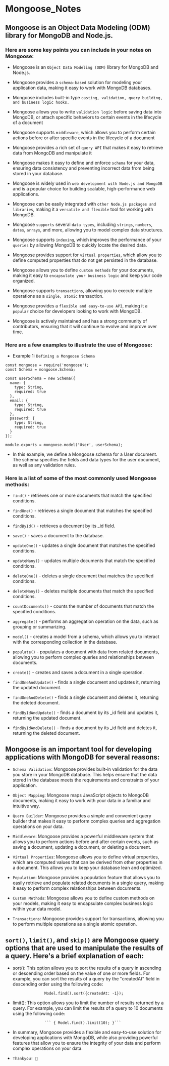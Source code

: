 # Mongoose_Notes
## Mongoose is an Object Data Modeling (ODM) library for MongoDB and Node.js.

### Here are some key points you can include in your notes on Mongoose:

- Mongoose is an ```Object Data Modeling (ODM)``` library for MongoDB and Node.js.

- Mongoose provides a ```schema-based``` solution for modeling your application data, making it easy to work with MongoDB databases.

- Mongoose includes built-in type ```casting, validation, query building, and business logic hooks.```

- Mongoose allows you to write ```validation logic``` before saving data into MongoDB, or attach specific behaviors to certain events in the lifecycle of a document

- Mongoose supports ```middleware```, which allows you to perform certain actions before or after specific events in the lifecycle of a document

- Mongoose provides a rich set of ```query API``` that makes it easy to retrieve data from MongoDB and manipulate it

- Mongoose makes it easy to define and enforce ```schema``` for your data, ensuring data consistency and preventing incorrect data from being stored in your database.

- Mongoose is widely used in ```web development with Node.js and MongoDB``` and is a popular choice for building scalable, high-performance web applications.

- Mongoose can be easily integrated with ```other Node.js packages and libraries```, making it a ```versatile and flexible``` tool for working with MongoDB.

- Mongoose ```supports``` several ```data types```, including ```strings```, ```numbers```, ```dates```, ```arrays```, and more, allowing you to model complex data structures.

- Mongoose supports ```indexing```, which improves the performance of your ```queries``` by allowing MongoDB to quickly locate the desired data.

- Mongoose provides support for ```virtual properties```, which allow you to define computed properties that do not get persisted in the database.

- Mongoose allows you to define ```custom methods``` for your documents, making it easy to ```encapsulate your business logic``` and keep your code organized.

- Mongoose supports ```transactions```, allowing you to execute multiple operations as a ```single, atomic``` transaction.

- Mongoose provides a ```flexible and easy-to-use API```, making it a ```popular``` choice for developers looking to work with MongoDB.

- Mongoose is actively maintained and has a strong community of contributors, ensuring that it will continue to evolve and improve over time.

### Here are a few examples to illustrate the use of Mongoose:

- Example 1: ```Defining a Mongoose Schema```
```
const mongoose = require('mongoose');
const Schema = mongoose.Schema;

const userSchema = new Schema({
  name: {
    type: String,
    required: true
  },
  email: {
    type: String,
    required: true
  },
  password: {
    type: String,
    required: true
  }
});

module.exports = mongoose.model('User', userSchema);
```

- In this example, we define a Mongoose schema for a User document. The schema specifies the fields and data types for the user document, as well as any validation rules.


### Here is a list of some of the most commonly used Mongoose methods:

- ```find()``` - retrieves one or more documents that match the specified conditions.

- ```findOne()``` - retrieves a single document that matches the specified conditions.

- ```findById()``` - retrieves a document by its _id field.

- ```save()``` - saves a document to the database.

- ```updateOne()``` - updates a single document that matches the specified conditions.

- ```updateMany()``` - updates multiple documents that match the specified conditions.

- ```deleteOne()``` - deletes a single document that matches the specified conditions.

- ```deleteMany()``` - deletes multiple documents that match the specified conditions.

- ```countDocuments()``` - counts the number of documents that match the specified conditions.

- ```aggregate()``` - performs an aggregation operation on the data, such as grouping or summarizing.

- ```model()``` - creates a model from a schema, which allows you to interact with the corresponding collection in the database.

- ```populate()``` - populates a document with data from related documents, allowing you to perform complex queries and relationships between documents.

- ```create()``` - creates and saves a document in a single operation.

- ```findOneAndUpdate()``` - finds a single document and updates it, returning the updated document.

- ```findOneAndDelete()``` - finds a single document and deletes it, returning the deleted document.

- ```findByIdAndUpdate()``` - finds a document by its _id field and updates it, returning the updated document.

- ```findByIdAndDelete()``` - finds a document by its _id field and deletes it, returning the deleted document.

## Mongoose is an important tool for developing applications with MongoDB for several reasons:

- ```Schema Validation```: Mongoose provides built-in validation for the data you store in your MongoDB database. This helps ensure that the data stored in the database meets the requirements and constraints of your application.

- ```Object Mapping```: Mongoose maps JavaScript objects to MongoDB documents, making it easy to work with your data in a familiar and intuitive way.

- ```Query Builder```: Mongoose provides a simple and convenient query builder that makes it easy to perform complex queries and aggregation operations on your data.

- ```Middleware```: Mongoose provides a powerful middleware system that allows you to perform actions before and after certain events, such as saving a document, updating a document, or deleting a document.

- ```Virtual Properties```: Mongoose allows you to define virtual properties, which are computed values that can be derived from other properties in a document. This allows you to keep your database lean and optimized.

- ```Population```: Mongoose provides a population feature that allows you to easily retrieve and populate related documents in a single query, making it easy to perform complex relationships between documents.

- ```Custom Methods```: Mongoose allows you to define custom methods on your models, making it easy to encapsulate complex business logic within your data model.

- ```Transactions```: Mongoose provides support for transactions, allowing you to perform multiple operations as a single atomic operation.



## ```sort()```, ```limit()```, and ```skip()``` are Mongoose query options that are used to manipulate the results of a query. Here's a brief explanation of each:

- sort(): This option allows you to sort the results of a query in ascending or descending order based on the value of one or more fields. For example, you can sort the results of a query by the "createdAt" field in descending order using the following code:

                    Model.find().sort({createdAt: -1});
- limit(): This option allows you to limit the number of results returned by a query. For example, you can limit the results of a query to 10 documents using the following code:

                    ``` { Model.find().limit(10); }```

 

- In summary, Mongoose provides a flexible and easy-to-use solution for developing applications with MongoDB, while also providing powerful features that allow you to ensure the integrity of your data and perform complex operations on your data.

- ```Thankyou! 💚```
